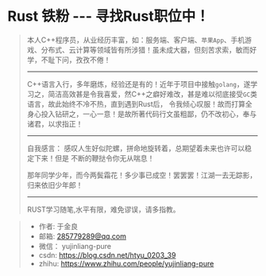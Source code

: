 #  Rust 铁粉 --- 寻找Rust职位中！
> 本人C++程序员，从业经历丰富，如：服务端、客户端、`苹果App`、手机游戏、分布式、云计算等领域皆有所涉猎！虽未成大器，但刻苦求索，敏而好学，不耻下问，孜孜不倦！
> 
>------------------------
> C++语言入行，多年磨炼，经验还是有的！近年于项目中接触`golang`，遂学习之，简洁高效甚是令我喜爱，然C++之癖好难改，甚是难以彻底接受`GC`类语言，故此始终不冷不热，直到遇到Rust后， 令我倾心叹服！故而打算全身心投入钻研之，一心一意！是故所著代码行文虽粗鄙，仍不改初心，奉与诸君，以求指正！
> 
>------------------------
> 自我感言： 感叹人生好似陀螺，拼命地旋转着，总期望着未来也许可以稳定下来！但是 不断的鞭挞令你无从喘息！ 
> 
> 那年同学少年，而今两鬓霜花！多少事已成空！罢罢罢！江湖一去无踪影， 归来依旧少年郎！
> 
>------------------------
>  RUST学习随笔,水平有限，难免谬误，请多指教。

>* 作者: 于金良
>* 邮箱: 285779289@qq.com
>* 微信： yujinliang-pure
>* csdn: https://blog.csdn.net/htyu_0203_39
>* zhihu: https://www.zhihu.com/people/yujinliang-pure

